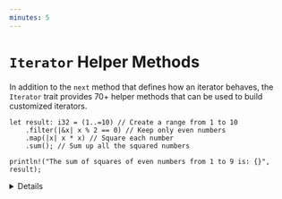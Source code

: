 ```yaml
---
minutes: 5
---
```


# `Iterator` Helper Methods

In addition to the `next` method that defines how an iterator behaves, the
`Iterator` trait provides 70+ helper methods that can be used to build
customized iterators.

```rust,editable
let result: i32 = (1..=10) // Create a range from 1 to 10
    .filter(|&x| x % 2 == 0) // Keep only even numbers
    .map(|x| x * x) // Square each number
    .sum(); // Sum up all the squared numbers

println!("The sum of squares of even numbers from 1 to 9 is: {}", result);
```

<details>

- The `Iterator` trait implements many common functional programming operations
  over collections (e.g. `map`, `filter`, `reduce`, etc). This is the trait
  where you can find all the documentation about them.

- Many of these helper methods take the original iterator and produce a new
  iterator with different behavior. These are know as "iterator adapter
  methods".

- Some methods, like `sum` and `count`, consume the iterator and pull all of the
  elements out of it.

- These methods are designed to be chained together so that it's easy to build a
  custom iterator that does exactly what you need.

## More to Explore

- Rust's iterators are extremely efficient and highly optimizable. Even complex
  iterators made by combining many adapter methods will still result in code as
  efficient as equivalent imperative implementations.

</details>
